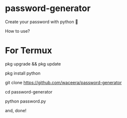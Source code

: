 # password-generator
Create your password with python 💫

How to use?
# For Termux
pkg upgrade && pkg update

pkg install python

git clone https://github.com/waceera/password-generator

cd password-generator

python password.py

and, done!
